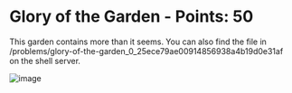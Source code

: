  # Glory of the Garden - Points: 50
 
This garden contains more than it seems. You can also find the file in /problems/glory-of-the-garden_0_25ece79ae00914856938a4b19d0e31af on the shell server.


![image](https://https://github.com/bohsiang/CTF_practice/blob/master/picoCTF2019/picture/2Warn.png)
